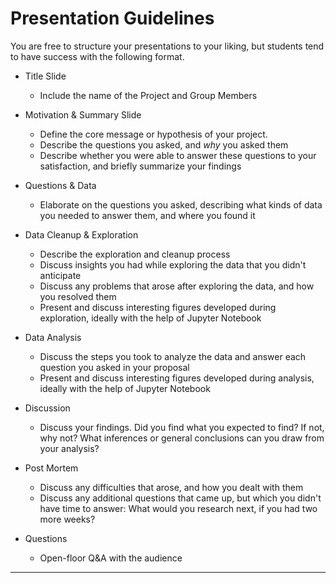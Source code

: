 # Presentation Guidelines

You are free to structure your presentations to your liking, but students tend to have success with the following format.

* Title Slide

  * Include the name of the Project and Group Members

* Motivation & Summary Slide

  * Define the core message or hypothesis of your project.
  * Describe the questions you asked, and _why_ you asked them
  * Describe whether you were able to answer these questions to your satisfaction, and briefly summarize your findings

* Questions & Data

  * Elaborate on the questions you asked, describing what kinds of data you needed to answer them, and where you found it

* Data Cleanup & Exploration

  * Describe the exploration and cleanup process
  * Discuss insights you had while exploring the data that you didn't anticipate
  * Discuss any problems that arose after exploring the data, and how you resolved them
  * Present and discuss interesting figures developed during exploration, ideally with the help of Jupyter Notebook

* Data Analysis

  * Discuss the steps you took to analyze the data and answer each question you asked in your proposal
  * Present and discuss interesting figures developed during analysis, ideally with the help of Jupyter Notebook

* Discussion

  * Discuss your findings. Did you find what you expected to find? If not, why not? What inferences or general conclusions can you draw from your analysis?

* Post Mortem

  * Discuss any difficulties that arose, and how you dealt with them
  * Discuss any additional questions that came up, but which you didn't have time to answer: What would you research next, if you had two more weeks?

* Questions
  * Open-floor Q&A with the audience

- - -
